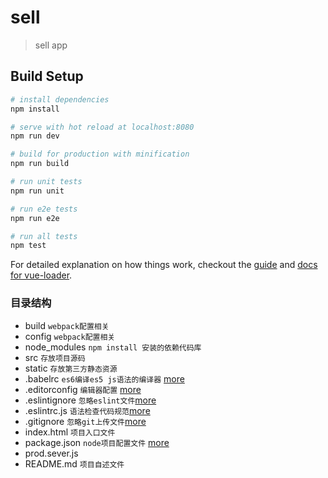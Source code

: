 # sell

> sell app

## Build Setup

``` bash
# install dependencies
npm install

# serve with hot reload at localhost:8080
npm run dev

# build for production with minification
npm run build

# run unit tests
npm run unit

# run e2e tests
npm run e2e

# run all tests
npm test
```

For detailed explanation on how things work, checkout the [guide](http://vuejs-templates.github.io/webpack/) and [docs for vue-loader](http://vuejs.github.io/vue-loader).


### 目录结构
* build `webpack配置相关`
* config `webpack配置相关`
* node_modules `npm install 安装的依赖代码库`
* src `存放项目源码`
* static `存放第三方静态资源`
* .babelrc `es6编译es5 js语法的编译器` [more](https://www.jb51.net/article/135225.htm)
* .editorconfig  `编辑器配置` [more](https://www.cnblogs.com/xiyangbaixue/p/4201490.html)
* .eslintignore  `忽略eslint文件`[more](https://blog.csdn.net/mafan121/article/details/77965252)
* .eslintrc.js `语法检查代码规范`[more](https://blog.csdn.net/weixin_38606332/article/details/80864381)
* .gitignore `忽略git上传文件`[more](https://www.cnblogs.com/kevingrace/p/5690241.html)
* index.html `项目入口文件`
* package.json `node项目配置文件` [more](https://www.cnblogs.com/zzcit/p/5569621.html)
* prod.sever.js 
* README.md `项目自述文件`


